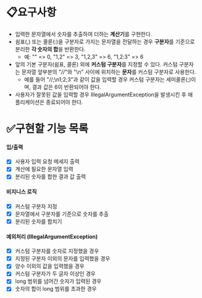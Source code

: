 # :clipboard:요구사항
- 입력한 문자열에서 숫자를 추출하여 더하는 **계산기**를 구현한다.
- 쉼표(,) 또는 콜론(:)을 구분자로 가지는 문자열을 전달하는 경우 **구분자**를 기준으로 분리한 **각 숫자의 합**을 반환한다.
  - 예: "" => 0, "1,2" => 3, "1,2,3" => 6, "1,2:3" => 6
- 앞의 기본 구분자(쉼표, 콜론) 외에 **커스텀 구분자**를 지정할 수 있다. 커스텀 구분자는 문자열 앞부분의 "//"와 "\n" 사이에 위치하는 **문자**를 커스텀 구분자로 사용한다.
  - 예를 들어 "//;\n1;2;3"과 같이 값을 입력할 경우 커스텀 구분자는 세미콜론(;)이며, 결과 값은 6이 반환되어야 한다.
- 사용자가 잘못된 값을 입력할 경우 IllegalArgumentException을 발생시킨 후 애플리케이션은 종료되어야 한다.

# :white_check_mark:구현할 기능 목록
#### 입/출력
- [x] 사용자 입력 요청 메세지 출력
- [x] 계산에 필요한 문자열 입력
- [x] 분리된 숫자를 합한 결과 값 출력
#### 비지니스 로직
- [x] 커스텀 구분자 지정
- [x] 문자열에서 구분자를 기준으로 숫자를 추출
- [x] 분리된 숫자를 합치기
#### 예외처리 (IllegalArgumentException)
- [x] 커스텀 구분자를 숫자로 지정했을 경우
- [x] 지정된 구분자 이외의 문자를 입력했을 경우
- [x] 양수 이외의 값을 입력했을 경우
- [x] 커스텀 구분자가 두 글자 이상인 경우
- [x] long 범위를 넘어간 숫자가 입력된 경우
- [x] 숫자의 합이 long 범위를 초과한 경우